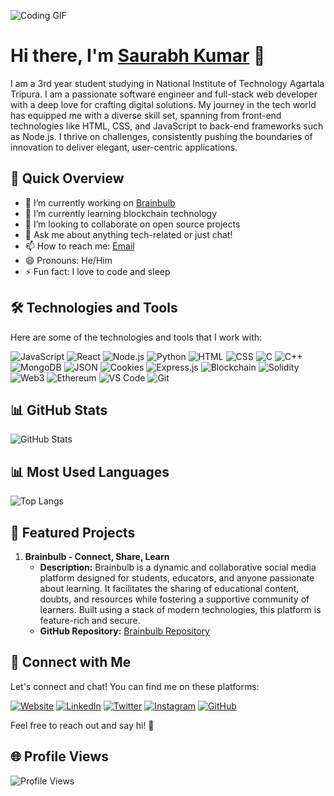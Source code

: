 ![Coding GIF](https://media.giphy.com/media/aEwLTJvYxwo1L09oyP/giphy.gif)

# Hi there, I'm [Saurabh Kumar](https://isaurabh.vercel.app/) 👋

I am a 3rd year student studying in National Institute of Technology Agartala Tripura. I am a passionate software engineer and full-stack web developer with a deep love for crafting digital solutions. My journey in the tech world has equipped me with a diverse skill set, spanning from front-end technologies like HTML, CSS, and JavaScript to back-end frameworks such as Node.js. I thrive on challenges, consistently pushing the boundaries of innovation to deliver elegant, user-centric applications.
## 🚀 Quick Overview

- 🔭 I’m currently working on [Brainbulb](https://brainbulb.vercel.app/)
- 🌱 I’m currently learning blockchain technology
- 👯 I’m looking to collaborate on open source projects
- 💬 Ask me about anything tech-related or just chat!
- 📫 How to reach me: [Email](mailto:saurabhbabu287@gmail.com)
- 😄 Pronouns: He/Him
- ⚡ Fun fact: I love to code and sleep

## 🛠️ Technologies and Tools

Here are some of the technologies and tools that I work with:

![JavaScript](https://img.shields.io/badge/-JavaScript-F7DF1E?style=flat-square&logo=javascript&logoColor=black)
![React](https://img.shields.io/badge/-React-61DAFB?style=flat-square&logo=react&logoColor=black)
![Node.js](https://img.shields.io/badge/-Node.js-339933?style=flat-square&logo=node.js&logoColor=black)
![Python](https://img.shields.io/badge/-Python-3776AB?style=flat-square&logo=python&logoColor=black)
![HTML](https://img.shields.io/badge/-HTML-E34F26?style=flat-square&logo=html5&logoColor=white)
![CSS](https://img.shields.io/badge/-CSS-1572B6?style=flat-square&logo=css3&logoColor=white)
![C](https://img.shields.io/badge/-C-A8B9CC?style=flat-square&logo=c&logoColor=black)
![C++](https://img.shields.io/badge/-C++-00599C?style=flat-square&logo=c%2B%2B&logoColor=black)
![MongoDB](https://img.shields.io/badge/-MongoDB-47A248?style=flat-square&logo=mongodb&logoColor=white)
![JSON](https://img.shields.io/badge/-JSON-000000?style=flat-square&logo=json&logoColor=white)
![Cookies](https://img.shields.io/badge/-Cookies-FFA500?style=flat-square&logo=cookie&logoColor=white)
![Express.js](https://img.shields.io/badge/-Express.js-000000?style=flat-square&logo=express&logoColor=white)
![Blockchain](https://img.shields.io/badge/-Blockchain-121D33?style=flat-square&logo=blockchain.com&logoColor=white)
![Solidity](https://img.shields.io/badge/-Solidity-363636?style=flat-square&logo=solidity&logoColor=white)
![Web3](https://img.shields.io/badge/-Web3-8994E3?style=flat-square&logo=web3.js&logoColor=black)
![Ethereum](https://img.shields.io/badge/-Ethereum-3C3C3D?style=flat-square&logo=ethereum&logoColor=black)
![VS Code](https://img.shields.io/badge/-VS%20Code-007ACC?style=flat-square&logo=visual-studio-code&logoColor=black)
![Git](https://img.shields.io/badge/-Git-F05032?style=flat-square&logo=git&logoColor=black)


## 📊 GitHub Stats

![GitHub Stats](https://github-readme-stats.vercel.app/api?username=SaurabhXRT&show_icons=true&count_private=true&theme=radical)

## 📊 Most Used Languages
![Top Langs](https://github-readme-stats.vercel.app/api/top-langs/?username=SaurabhXRT&layout=compact&theme=radical)

## 🌟 Featured Projects

1. **Brainbulb - Connect, Share, Learn**
   - **Description:** Brainbulb is a dynamic and collaborative social media platform designed for students, educators, and anyone passionate about learning. It facilitates the sharing of educational content, doubts, and resources while fostering a supportive community of learners. Built using a stack of modern technologies, this platform is feature-rich and secure.
   - **GitHub Repository:** [Brainbulb Repository](https://github.com/SaurabhXRT/brainbulbV1.0.0)


## 🤝 Connect with Me

Let's connect and chat! You can find me on these platforms:

[![Website](https://img.shields.io/badge/-Website-blue?style=for-the-badge&logo=appveyor)](https://isaurabh.vercel.app/)
[![LinkedIn](https://img.shields.io/badge/-LinkedIn-0077B5?style=for-the-badge&logo=linkedin)](https://www.linkedin.com/in/saurabh-kumar-xrt/)
[![Twitter](https://img.shields.io/badge/-Twitter-1DA1F2?style=for-the-badge&logo=twitter)](https://twitter.com/Deadpoo53161241)
[![Instagram](https://img.shields.io/badge/-Instagram-E4405F?style=for-the-badge&logo=instagram)](https://www.instagram.com/_saurabh_babu_/)
[![GitHub](https://img.shields.io/badge/-GitHub-181717?style=for-the-badge&logo=github)](https://github.com/SaurabhXRT)

Feel free to reach out and say hi! 👋

## 🌐 Profile Views
![Profile Views](https://komarev.com/ghpvc/?username=SaurabhXRT&color=blueviolet&style=flat-square)





